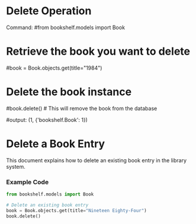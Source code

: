 # Delete Operation   

Command: 
#from bookshelf.models import Book  

# Retrieve the book you want to delete  
#book = Book.objects.get(title="1984")  

# Delete the book instance  
#book.delete()  # This will remove the book from the database

#output: (1, {'bookshelf.Book': 1})

# Delete a Book Entry  

This document explains how to delete an existing book entry in the library system.  

### Example Code  

```python  
from bookshelf.models import Book  

# Delete an existing book entry  
book = Book.objects.get(title="Nineteen Eighty-Four")  
book.delete()
